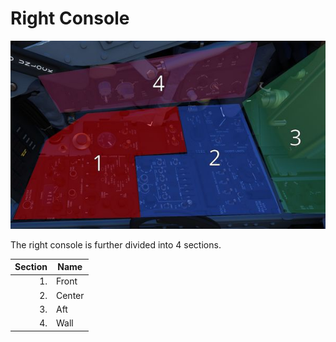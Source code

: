 # Right Console

![RightConsole](../../../img/pilot_right_console_overview.jpg)

The right console is further divided into 4 sections.

| Section | Name   |
| ------: | ------ |
|      1. | Front  |
|      2. | Center |
|      3. | Aft    |
|      4. | Wall   |
